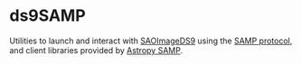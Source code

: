 ds9SAMP
=======

Utilities to launch and interact with [SAOImageDS9](https://github.com/SAOImageDS9/SAOImageDS9) using the [SAMP protocol](http://www.ivoa.net/Documents/latest/SAMP.html), and client libraries provided by [Astropy SAMP](https://docs.astropy.org/en/stable/samp/index.html).
